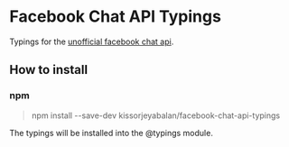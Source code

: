 # Facebook Chat API Typings
Typings for the [unofficial facebook chat api](https://www.npmjs.com/package/facebook-chat-api).

## How to install
### npm
> npm install --save-dev kissorjeyabalan/facebook-chat-api-typings

The typings will be installed into the @typings module.
